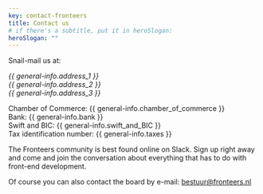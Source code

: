```yaml
---
key: contact-fronteers
title: Contact us
# if there's a subtitle, put it in heroSlogan:
heroSlogan: ""
--- 
```

Snail-mail us at:

<address>
{{ general-info.address_1 }}<br />
{{ general-info.address_2 }}<br />
{{ general-info.address_3 }}<br />
</address>

Chamber of Commerce: {{ general-info.chamber_of_commerce }}<br />
Bank: {{ general-info.bank }}<br />
Swift and BIC: {{ general-info.swift_and_BIC }}<br />
Tax identification number: {{ general-info.taxes }}<br />

The Fronteers community is best found online on Slack. Sign up right away and come and join the conversation about everything that has to do with front-end development.

Of course you can also contact the board by e-mail: [bestuur@fronteers.nl](mailto:bestuur@fronteers.nl)
